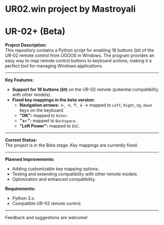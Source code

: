 # UR02.win project by Mastroyali
# UR-02+ (Beta)

**Project Description:**  
This repository contains a Python script for enabling 18 buttons (bt) of the UR-02 remote control from UGOOS in Windows. The program provides an easy way to map remote control buttons to keyboard actions, making it a perfect tool for managing Windows applications.

---

**Key Features:**  
- **Support for 18 buttons (bt)** on the UR-02 remote (potential compatibility with other models).  
- **Fixed key mappings in the beta version:**
  - **Navigation arrows:** ←, →, ↑, ↓ → mapped to `Left`, `Right`, `Up`, `Down` keys on the keyboard.
  - **"OK":** mapped to `Enter`.
  - **"<--":** mapped to `Backspace`.
  - **"Left Power":** mapped to `ESC`.

---

**Current Status:**  
The project is in the Beta stage. Key mappings are currently fixed.  

---

**Planned Improvements:**  
- Adding customizable key mapping options.  
- Testing and extending compatibility with other remote models.  
- Optimization and enhanced compatibility.  

**Requirements:**  
- Python 3.x.  
- Compatible UR-02 remote control.  

---

Feedback and suggestions are welcome!
